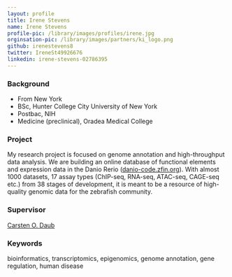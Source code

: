 ```yaml
---
layout: profile
title: Irene Stevens
name: Irene Stevens
profile-pic: /library/images/profiles/irene.jpg
orginsation-pic: /library/images/partners/ki_logo.png
github: irenestevens8
twitter: IreneSt49926676
linkedin: irene-stevens-02786395
---
```

### Background
-   From New York
-   BSc, Hunter College City University of New York
-   Postbac, NIH
-   Medicine (preclinical), Oradea Medical College

### Project
My research project is focused on genome annotation and high-throughput data analysis. We are building an online database of functional elements and expression data in the Danio Rerio ([danio-code.zfin.org](https://danio-code.zfin.org)). With almost 1000 datasets, 17 assay types (ChIP-seq, RNA-seq, ATAC-seq, CAGE-seq etc.) from 38 stages of development, it is meant to be a resource of high-quality genomic data for the zebrafish community.
### Supervisor
[Carsten O. Daub](https://www.daublab.org/)
### Keywords
bioinformatics, transcriptomics, epigenomics, genome annotation, gene regulation, human disease
